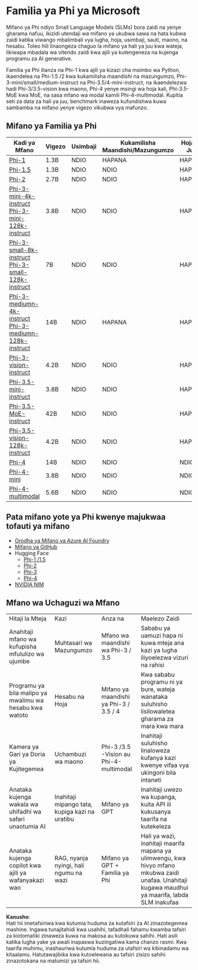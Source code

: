 # Familia ya Phi ya Microsoft

Mifano ya Phi ndiyo Small Language Models (SLMs) bora zaidi na yenye gharama nafuu, ikizidi utendaji wa mifano ya ukubwa sawa na hata kubwa zaidi katika viwango mbalimbali vya lugha, hoja, usimbaji, sauti, maono, na hesabu. Toleo hili linaongeza chaguo la mifano ya hali ya juu kwa wateja, likiwapa mbadala wa vitendo zaidi kwa ajili ya kutengeneza na kujenga programu za AI generative.

Familia ya Phi ilianza na Phi-1 kwa ajili ya kizazi cha msimbo wa Python, ikaendelea na Phi-1.5 /2 kwa kukamilisha maandishi na mazungumzo, Phi-3-mini/small/medium-instruct na Phi-3.5/4-mini-instruct, na ikaendelezwa hadi Phi-3/3.5-vision kwa maono, Phi-4 yenye msingi wa hoja kali, Phi-3.5-MoE kwa MoE, na sasa mfano wa modal kamili Phi-4-multimodal. Kupitia seti za data za hali ya juu, benchmark inaweza kufundishwa kuwa sambamba na mifano yenye vigezo vikubwa vya mafunzo.

## Mifano ya Familia ya Phi

<div style="font-size:8px">

| Kadi ya Mfano |Vigezo|Usimbaji|Kukamilisha Maandishi/Mazungumzo|Hoja za Juu| Maono | Sauti | MoE
| - | -  | - | - |- |- |- |- |
|[Phi-1](https://huggingface.co/microsoft/phi-1)|1.3B| NDIO| HAPANA | HAPANA |HAPANA |HAPANA |HAPANA |
|[Phi-1.5](https://huggingface.co/microsoft/phi-1_5)|1.3B| NDIO|NDIO| HAPANA |HAPANA |HAPANA |HAPANA |
|[Phi-2](https://huggingface.co/microsoft/phi-1_5)|2.7B| NDIO|NDIO| HAPANA |HAPANA |HAPANA |HAPANA |
|[Phi-3-mini-4k-instruct](https://huggingface.co/microsoft/Phi-3-mini-4k-instruct)<br/>[Phi-3-mini-128k-instruct](https://huggingface.co/microsoft/Phi-3-mini-128k-instruct)|3.8B| NDIO|NDIO| HAPANA |HAPANA |HAPANA |HAPANA |
|[Phi-3-small-8k-instruct](https://huggingface.co/microsoft/Phi-3-small-8k-instruct)<br/>[Phi-3-small-128k-instruct](https://huggingface.co/microsoft/Phi-3-small-128k-instruct)<br/>|7B| NDIO|NDIO| HAPANA |HAPANA |HAPANA |HAPANA |
|[Phi-3-mediumn-4k-instruct](https://huggingface.co/microsoft/Phi-3-medium-4k-instruct)<br>[Phi-3-mediumn-128k-instruct](https://huggingface.co/microsoft/Phi-3-medium-128k-instruct)|14B|NDIO|HAPANA| HAPANA |HAPANA |HAPANA |HAPANA |
|[Phi-3-vision-instruct](https://huggingface.co/microsoft/Phi-3-vision-128k-instruct)|4.2B|NDIO|NDIO|HAPANA |HAPANA |HAPANA |HAPANA |
|[Phi-3.5-mini-instruct](https://huggingface.co/microsoft/Phi-3.5-mini-instruct)|3.8B|NDIO|NDIO| HAPANA |HAPANA |HAPANA |HAPANA |
|[Phi-3.5-MoE-instruct](https://huggingface.co/microsoft/Phi-3.5-MoE-instruct)|42B|NDIO|NDIO| HAPANA |HAPANA |HAPANA |NDIO |
|[Phi-3.5-vision-128k-instruct](https://huggingface.co/microsoft/Phi-3.5-vision-instruct)|4.2B|NDIO|NDIO| HAPANA |NDIO |HAPANA |HAPANA |
|[Phi-4](https://huggingface.co/microsoft/phi-4)|14B|NDIO|NDIO| NDIO |HAPANA |HAPANA |HAPANA |
|[Phi-4-mini](../../../../../md/01.Introduction/01)|3.8B|NDIO|NDIO| NDIO |HAPANA |HAPANA |HAPANA |
|[Phi-4-multimodal](../../../../../md/01.Introduction/01)|5.6B|NDIO|NDIO| NDIO |NDIO |NDIO |HAPANA |

</div>

## **Pata mifano yote ya Phi kwenye majukwaa tofauti ya mifano**

- [Orodha ya Mifano ya Azure AI Foundry](https://ai.azure.com/explore/models?selectedCollection=phi)
- [Mifano ya GitHub](https://github.com/marketplace?query=Phi&type=models)
- Hugging Face
  - [Phi-1 /1.5](https://huggingface.co/collections/microsoft/phi-1-6626e29134744e94e222d572)
  - [Phi-2](https://huggingface.co/microsoft/phi-2)
  - [Phi-3](https://huggingface.co/collections/microsoft/phi-3-6626e15e9585a200d2d761e3)
  - [Phi-4](https://huggingface.co/collections/microsoft/phi-4-677e9380e514feb5577a40e4) 
- [NVIDIA NIM](https://build.nvidia.com/search?q=Phi)

## Mfano wa Uchaguzi wa Mfano

| | | | |
|-|-|-|-|
|Hitaji la Mteja|Kazi|Anza na|Maelezo Zaidi|
|Anahitaji mfano wa kufupisha mfululizo wa ujumbe|Muhtasari wa Mazungumzo|Mfano wa maandishi wa Phi-3 / 3.5|Sababu ya uamuzi hapa ni kuwa mteja ana kazi ya lugha iliyoelezwa vizuri na rahisi|
|Programu ya bila malipo ya mwalimu wa hesabu kwa watoto|Hesabu na Hoja|Mifano ya maandishi ya Phi-3 / 3.5 / 4|Kwa sababu programu ni ya bure, wateja wanataka suluhisho lisilowaletea gharama za mara kwa mara|
|Kamera ya Gari ya Doria ya Kujitegemea|Uchambuzi wa maono|Phi-3 /3.5 -Vision au Phi-4-multimodal|Inahitaji suluhisho linaloweza kufanya kazi kwenye vifaa vya ukingoni bila intaneti|
|Anataka kujenga wakala wa uhifadhi wa safari unaotumia AI|Inahitaji mipango tata, kupiga kazi na uratibu|Mifano ya GPT|Inahitaji uwezo wa kupanga, kuita API ili kukusanya taarifa na kutekeleza|
|Anataka kujenga copilot kwa ajili ya wafanyakazi wao|RAG, nyanja nyingi, hali ngumu na wazi|Mifano ya GPT + Familia ya Phi |Hali ya wazi, inahitaji maarifa mapana ya ulimwengu, kwa hivyo mfano mkubwa zaidi unafaa. Unahitaji kugawa maudhui ya maarifa, labda SLM inakufaa|

**Kanusho**:  
Hati hii imetafsiriwa kwa kutumia huduma za kutafsiri za AI zinazotegemea mashine. Ingawa tunajitahidi kwa usahihi, tafadhali fahamu kwamba tafsiri za kiotomatiki zinaweza kuwa na makosa au kutokuwa sahihi. Hati asili katika lugha yake ya awali inapaswa kuzingatiwa kama chanzo rasmi. Kwa taarifa muhimu, inashauriwa kutumia huduma za utafsiri wa kibinadamu wa kitaalamu. Hatutawajibika kwa kutoelewana au tafsiri zisizo sahihi zinazotokana na matumizi ya tafsiri hii.